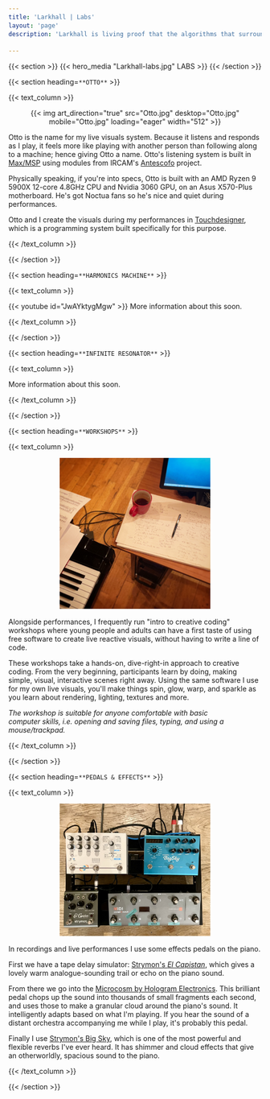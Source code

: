 ```yaml
---
title: 'Larkhall | Labs'
layout: 'page'
description: 'Larkhall is living proof that the algorithms that surround us in our daily lives can be harnessed as tools for artistic expression. Weaving together music, art, and technology, Larkhall offers a unique, unforgettable piano concert that pushes the boundaries of creativity.'

---
```


{{< section >}}
    {{< hero_media "Larkhall-labs.jpg" LABS >}}
{{< /section >}}

{{< section heading=`**OTTO**` >}}

{{< text_column >}}

<p align="center">
{{< img art_direction="true" src="Otto.jpg" desktop="Otto.jpg" mobile="Otto.jpg" loading="eager" width="512" >}}
</p>

Otto is the name for my live visuals system. Because it listens and responds as I play, it feels more like playing with another person than following along to a machine; hence giving Otto a name. Otto's listening system is built in [Max/MSP](https://cycling74.com/products/max) using modules from IRCAM's [Antescofo](https://forum.ircam.fr/projects/detail/antescofo) project.

Physically speaking, if you're into specs, Otto is built with an AMD Ryzen 9 5900X 12-core 4.8GHz CPU and Nvidia 3060 GPU, on an Asus X570-Plus motherboard. He's got Noctua fans so he's nice and quiet during performances. 

Otto and I create the visuals during my performances in [Touchdesigner](https://derivative.ca/), which is a programming system built specifically for this purpose.

{{< /text_column >}}

{{< /section >}}

{{< section heading=`**HARMONICS MACHINE**` >}}

{{< text_column >}}

{{< youtube id="JwAYktygMgw" >}} <!-- Overview -->
More information about this soon.

{{< /text_column >}}

{{< /section >}}


{{< section heading=`**INFINITE RESONATOR**` >}}

{{< text_column >}}

More information about this soon.

{{< /text_column >}}

{{< /section >}}

{{< section heading=`**WORKSHOPS**` >}}

{{< text_column >}}

<p align="center">
<img src="Workshop.jpg" width="300" /><br>
</p>

Alongside performances, I frequently run "intro to creative coding" workshops where young people and adults can have a first taste of using free software to create live reactive visuals, without having to write a line of code.

These workshops take a hands-on, dive-right-in approach to creative coding. From the very beginning, participants learn by doing, making simple, visual, interactive scenes right away. Using the same software I use for my own live visuals, you'll make things spin, glow, warp, and sparkle as you learn about rendering, lighting, textures and more. 

_The workshop is suitable for anyone comfortable with basic computer skills, i.e. opening and saving files, typing, and using a mouse/trackpad._

{{< /text_column >}}

{{< /section >}}

{{< section heading=`**PEDALS & EFFECTS**` >}}

{{< text_column >}}

<p align="center">
<img src="pedalboard.jpg" width="300" /><br>
</p>

In recordings and live performances I use some effects pedals on the piano. 

First we have a tape delay simulator: [Strymon's _El Capistan_](https://www.strymon.net/), which gives a lovely warm analogue-sounding trail or echo on the piano sound.

From there we go into the [Microcosm by Hologram Electronics](https://www.hologramelectronics.com/microcosm). This brilliant pedal chops up the sound into thousands of small fragments each second, and uses those to make a granular cloud around the piano's sound. It intelligently adapts based on what I'm playing. If you hear the sound of a distant orchestra accompanying me while I play, it's probably this pedal.

Finally I use [Strymon's Big Sky](https://www.strymon.net/), which is one of the most powerful and flexible reverbs I've ever heard. It has shimmer and cloud effects that give an otherworldly, spacious sound to the piano.

{{< /text_column >}}

{{< /section >}}

